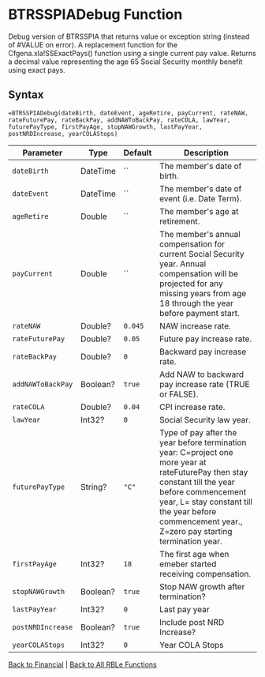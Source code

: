 # BTRSSPIADebug Function

Debug version of BTRSSPIA that returns value or exception string (instead of #VALUE on error).  A replacement function for the Cfgena.xla!SSExactPays() function using a single current pay value.  Returns a decimal value representing the age 65 Social Security monthly benefit using exact pays.

## Syntax

```excel
=BTRSSPIADebug(dateBirth, dateEvent, ageRetire, payCurrent, rateNAW, rateFuturePay, rateBackPay, addNAWToBackPay, rateCOLA, lawYear, futurePayType, firstPayAge, stopNAWGrowth, lastPayYear, postNRDIncrease, yearCOLAStops)
```

Parameter | Type | Default | Description
---|---|---|---
`dateBirth` | DateTime | `` | The member's date of birth.
`dateEvent` | DateTime | `` | The member's date of event (i.e. Date Term).
`ageRetire` | Double | `` | The member's age at retirement.
`payCurrent` | Double | `` | The member's annual compensation for current Social Security year.  Annual compensation will be projected for any missing years from age 18 through the year before payment start.
`rateNAW` | Double? | `0.045` | NAW increase rate.
`rateFuturePay` | Double? | `0.05` | Future pay increase rate.
`rateBackPay` | Double? | `0` | Backward pay increase rate.
`addNAWToBackPay` | Boolean? | `true` | Add NAW to backward pay increase rate (TRUE or FALSE).
`rateCOLA` | Double? | `0.04` | CPI increase rate.
`lawYear` | Int32? | `0` | Social Security law year.
`futurePayType` | String? | `"C"` | Type of pay after the year before termination year: C=project one more year at rateFuturePay then stay constant till the year before commencement year, L= stay constant till the year before commencement year., Z=zero pay starting termination year.
`firstPayAge` | Int32? | `18` | The first age when emeber started receiving compensation.
`stopNAWGrowth` | Boolean? | `true` | Stop NAW growth after termination?
`lastPayYear` | Int32? | `0` | Last pay year
`postNRDIncrease` | Boolean? | `true` | Include post NRD Increase?
`yearCOLAStops` | Int32? | `0` | Year COLA Stops

[Back to Financial](RBLeFinancial.md) | [Back to All RBLe Functions](RBLe.md#function-documentation)
